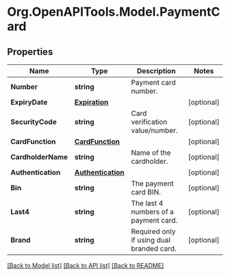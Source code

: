 # Org.OpenAPITools.Model.PaymentCard
## Properties

Name | Type | Description | Notes
------------ | ------------- | ------------- | -------------
**Number** | **string** | Payment card number. | 
**ExpiryDate** | [**Expiration**](Expiration.md) |  | [optional] 
**SecurityCode** | **string** | Card verification value/number. | [optional] 
**CardFunction** | [**CardFunction**](CardFunction.md) |  | [optional] 
**CardholderName** | **string** | Name of the cardholder. | [optional] 
**Authentication** | [**Authentication**](Authentication.md) |  | [optional] 
**Bin** | **string** | The payment card BIN. | [optional] 
**Last4** | **string** | The last 4 numbers of a payment card. | [optional] 
**Brand** | **string** | Required only if using dual branded card. | [optional] 

[[Back to Model list]](../README.md#documentation-for-models) [[Back to API list]](../README.md#documentation-for-api-endpoints) [[Back to README]](../README.md)

